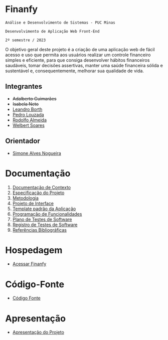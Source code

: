 # Finanfy

`Análise e Desenvolvimento de Sistemas - PUC Minas`

`Desenvolvimento de Aplicação Web Front-End`

`2º semestre / 2023`

O objetivo geral deste projeto é a criação de uma aplicação web de fácil acesso e uso que permita aos usuários realizar um controle financeiro simples e eficiente, para que consiga desenvolver hábitos financeiros saudáveis, tomar decisões assertivas, manter uma saúde financeira sólida e sustentável e, consequentemente, melhorar sua qualidade de vida.

## Integrantes

* ~~Adalberto Guimarães~~
* ~~Isabela Neto~~
* [Leandro Borth](https://github.com/leandroborth)
* [Pedro Louzada](https://github.com/PedroLouzadas)
* [Rodolfo Almeida](https://github.com/RodollfoAlmeida)
* [Welbert Soares](https://github.com/Welbert-Soares)

## Orientador

* [Simone Alves Nogueira](https://github.com/sianogueira)

# Documentação

<ol>
<li><a href="documentos/01-Documentação de Contexto.md"> Documentação de Contexto</a></li>
<li><a href="documentos/02-Especificação do Projeto.md"> Especificação do Projeto</a></li>
<li><a href="documentos/03-Metodologia.md"> Metodologia </a></li>
<li><a href="documentos/04-Projeto de Interface.md"> Projeto de Interface</a></li>
<li><a href="documentos/05-Template padrão da Aplicação.md"> Template padrão da Aplicação</a></li>
<li><a href="documentos/06-Programação de Funcionalidades.md"> Programação de Funcionalidades</a></li>
<li><a href="documentos/07-Plano de Testes de Software.md"> Plano de Testes de Software</a></li>
<li><a href="documentos/08-Registro de Testes de Software.md"> Registro de Testes de Software</a></li>
<li><a href="documentos/09-Referências.md"> Referências Bibliográficas</a></li>
</ol>

# Hospedagem

* <a href="https://icei-puc-minas-pmv-ads.github.io/pmv-ads-2023-2-e1-proj-web-t5-finanfy/codigo-fonte/pages/">Acessar Finanfy</a>

# Código-Fonte

* <a href="codigo-fonte/README.md">Código Fonte</a>

# Apresentação

* <a href="apresentacao/README.md">Apresentação do Projeto</a>
